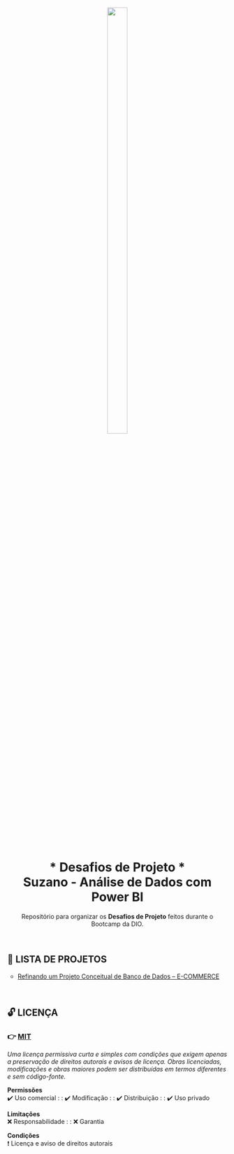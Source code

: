<h1 align="center">
    <img
        src="https://assets.dio.me/7U-RoOeuFelNUr6cfcclzZguhViVCRThzddZl6NTX60/f:webp/h:120/q:80/L3RyYWNrcy9iNjI1MTQ0Ny1hOWY1LTRjZGUtYmVlZC1iMzRlMzBkMmI0OTgucG5n"
        width="30%"
        height="50%"
    />
    <br />
    * Desafios de Projeto *
    <br />
    Suzano - Análise de Dados com Power BI
</h1>

<p align="center">
    Repositório para organizar os <strong>Desafios de Projeto</strong> feitos durante o <a src="https://web.dio.me/track/coding-the-future-cognizant-arquitetura-com-spring-boot-e-cloud" target="_blank">Bootcamp da DIO</a>.
</p>

<br />

<h2>📑 LISTA DE PROJETOS</h2>

<ul style="list-style-type:circle">
    <li>
        <a href="./refinando_um_projeto_conceitual_de_banco_de_dados_e-commerce" target="_blank">
            Refinando um Projeto Conceitual de Banco de Dados – E-COMMERCE
        </a>
    </li>
</ul>

<br />

<h2>🔓 LICENÇA</h2>

### 👉 [MIT](./LICENSE)

_Uma licença permissiva curta e simples com condições que exigem apenas a preservação de direitos autorais e avisos de licença. Obras licenciadas, modificações e obras maiores podem ser distribuídas em termos diferentes e sem código-fonte._

**Permissões** <br/>
 ✔️ Uso comercial : : 
 ✔️ Modificação  : : 
 ✔️ Distribuição  : :
 ✔️ Uso privado

**Limitações** <br/>
 ❌ Responsabilidade : : 
 ❌ Garantia

**Condições** <br/>
 ❗ Licença e aviso de direitos autorais
